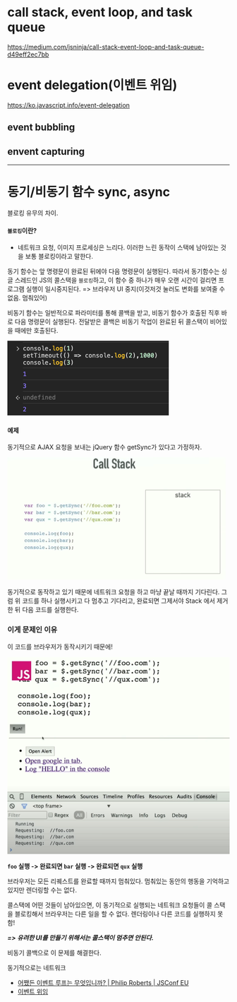 # call stack, event loop, and task queue

https://medium.com/jsninja/call-stack-event-loop-and-task-queue-d49eff2ec7bb

# event delegation(이벤트 위임)

https://ko.javascript.info/event-delegation

## event bubbling

## envent capturing

---

# 동기/비동기 함수 sync, async

블로킹 유무의 차이.

#### `블로킹`이란?

- 네트워크 요청, 이미지 프로세싱은 느리다.
  이러한 느린 동작이 스택에 남아있는 것을 보통 블로킹이라고 말한다.

동기 함수는 앞 명령문이 완료된 뒤에야 다음 명령문이 실행된다.
따라서 동기함수는 싱글 스레드인 JS의 콜스택을 `블로킹`하고, 이 함수 중 하나가 매우 오랜 시간이 걸리면 프로그램 실행이 일시중지된다. => 브라우저 UI 중지(이것저것 눌러도 변화를 보여줄 수 없음. 멈춰있어)

비동기 함수는 일반적으로 파라미터를 통해 콜백을 받고,
비동기 함수가 호출된 직후 바로 다음 명령문이 실행된다.
전달받은 콜백은 비동기 작업이 완료된 뒤 콜스택이 비어있을 때에만 호출된다.

![sync, asylc](/assets/javascript/sync-async-console.png)

#### 예제

동기적으로 AJAX 요청을 보내는 jQuery 함수 getSync가 있다고 가정하자.

![getsync](/assets/javascript/getsync.png)

동기적으로 동작하고 있기 때문에 네트워크 요청을 하고 마냥 끝날 때까지 기다린다.
그럼 위 코드를 하나 실행시키고 다 멈추고 기다리고, 완료되면 그제서야 Stack 에서 제거한 뒤 다음 코드를 실행한다.

### 이게 문제인 이유

이 코드를 브라우저가 동작시키기 때문에!

![getsync-in-browser](/assets/javascript/getsync-in-browser.png)

**`foo` 실행 -> 완료되면 `bar` 실행 -> 완료되면 `qux` 실행**

브라우저는 모든 리퀘스트를 완료할 때까지 멈춰있다.
멈춰있는 동안의 행동을 기억하고 있지만 렌더링할 수는 없다.

콜스택에 어떤 것들이 남아있으면,
이 동기적으로 실행되는 네트워크 요청들이 콜 스택을 블로킹해서 브라우저는 다른 일을 할 수 없다.
렌더링이나 다른 코드를 실행하지 못함!

**_=> 유려한 UI를 만들기 위해서는 콜스택이 멈추면 안된다._**

비동기 콜백으로 이 문제를 해결한다.

동기적으로는 네트워크

- [어쨌든 이벤트 루프는 무엇입니까? | Philip Roberts | JSConf EU](https://www.youtube.com/watch?v=8aGhZQkoFbQ)
- [이벤트 위임](https://ko.javascript.info/event-delegation)
